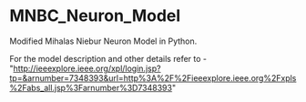 # MNBC_Neuron_Model
Modified Mihalas Niebur Neuron Model in Python.

For the model description and other details refer to - "http://ieeexplore.ieee.org/xpl/login.jsp?tp=&arnumber=7348393&url=http%3A%2F%2Fieeexplore.ieee.org%2Fxpls%2Fabs_all.jsp%3Farnumber%3D7348393"
